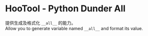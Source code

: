 # HooTool - Python Dunder All

提供生成及格式化 `__all__` 的能力。  
Allow you to generate variable named `__all__` and format its value.
